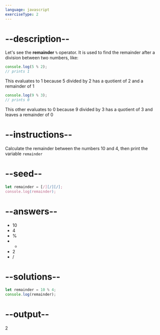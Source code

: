 ```yaml
---
language: javascript
exerciseType: 2
---
```


# --description--

Let's see the **remainder** `%` operator.
It is used to find the remainder after a division between two numbers, like:
```javascript
console.log(5 % 2);
// prints 1
```
This evaluates to 1 because 5 divided by 2 has a quotient of 2 and a remainder of 1
```javascript
console.log(9 % 3);
// prints 0
```
This other evaluates to 0 because 9 divided by 3 has a quotient of 3 and leaves a remainder of 0

# --instructions--

Calculate the remainder between the numbers 10 and 4, then print the variable `remainder`

# --seed--

```javascript
let remainder = [/][/][/];
console.log(remainder);
```

# --answers--

- 10
- 4
-  % 
-  * 
- 2
-  / 

# --solutions--

```javascript
let remainder = 10 % 4;
console.log(remainder);
```

# --output--

2
